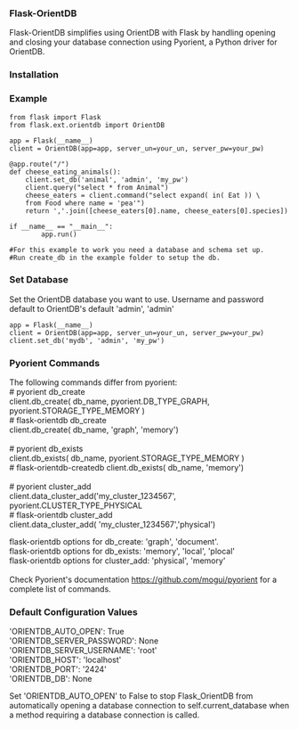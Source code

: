 <h3>Flask-OrientDB</h3>
Flask-OrientDB simplifies using OrientDB with Flask by handling opening and closing your database connection
using Pyorient, a Python driver for OrientDB.

### Installation

### Example 
    from flask import Flask
    from flask.ext.orientdb import OrientDB
    
    app = Flask(__name__)
    client = OrientDB(app=app, server_un=your_un, server_pw=your_pw)
  
    @app.route("/")
    def cheese_eating_animals():
        client.set_db('animal', 'admin', 'my_pw')
        client.query("select * from Animal")
        cheese_eaters = client.command("select expand( in( Eat )) \
        from Food where name = 'pea'")
        return ','.join([cheese_eaters[0].name, cheese_eaters[0].species])
    
    if __name__ == "__main__":
            app.run()
            
    #For this example to work you need a database and schema set up.
    #Run create_db in the example folder to setup the db.

### Set Database
Set the OrientDB database you want to use. 
Username and password default to OrientDB's default 'admin', 'admin'
    
    app = Flask(__name__)
    client = OrientDB(app=app, server_un=your_un, server_pw=your_pw)
    client.set_db('mydb', 'admin', 'my_pw')

### Pyorient Commands
The following commands differ from pyorient:    
    # pyorient db_create   <br>
    client.db_create( db_name, pyorient.DB_TYPE_GRAPH, pyorient.STORAGE_TYPE_MEMORY ) <br>
    # flask-orientdb db_create   <br>
    client.db_create( db_name, 'graph', 'memory')    <br>
    <br>
    # pyorient db_exists <br>
    client.db_exists( db_name, pyorient.STORAGE_TYPE_MEMORY ) <br>
    # flask-orientdb-createdb
    client.db_exists( db_name, 'memory') <br>
    <br>
    # pyorient cluster_add <br>
    client.data_cluster_add('my_cluster_1234567', pyorient.CLUSTER_TYPE_PHYSICAL <br>
    # flask-orientdb cluster_add <br>
    client.data_cluster_add( 'my_cluster_1234567','physical') <br>
    
    

flask-orientdb options for db_create: 'graph', 'document'. <br>
flask-orientdb options for db_exists: 'memory', 'local', 'plocal' <br>
flask-orientdb options for cluster_add: 'physical', 'memory' <br>
 <br>
Check Pyorient's documentation https://github.com/mogui/pyorient for a
complete list of commands. 


### Default Configuration Values
'ORIENTDB_AUTO_OPEN': True <br>
'ORIENTDB_SERVER_PASSWORD': None <br>
'ORIENTDB_SERVER_USERNAME': 'root' <br>
'ORIENTDB_HOST': 'localhost' <br>
'ORIENTDB_PORT': '2424'  <br>
'ORIENTDB_DB': None

Set 'ORIENTDB_AUTO_OPEN' to False to stop Flask_OrientDB from automatically
opening a database connection to self.current_database when a method requiring
a database connection is called.
